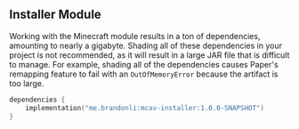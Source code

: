 ## Installer Module

Working with the Minecraft module results in a ton of dependencies, amounting to nearly a gigabyte. Shading all of these
dependencies in your project is not recommended, as it will result in a large JAR file that is difficult to manage. For
example, shading all of the dependencies causes Paper's remapping feature to fail with an `OutOfMemoryError` because the
artifact is too large.

```kts
dependencies {
    implementation("me.brandonli:mcav-installer:1.0.0-SNAPSHOT")
}
```